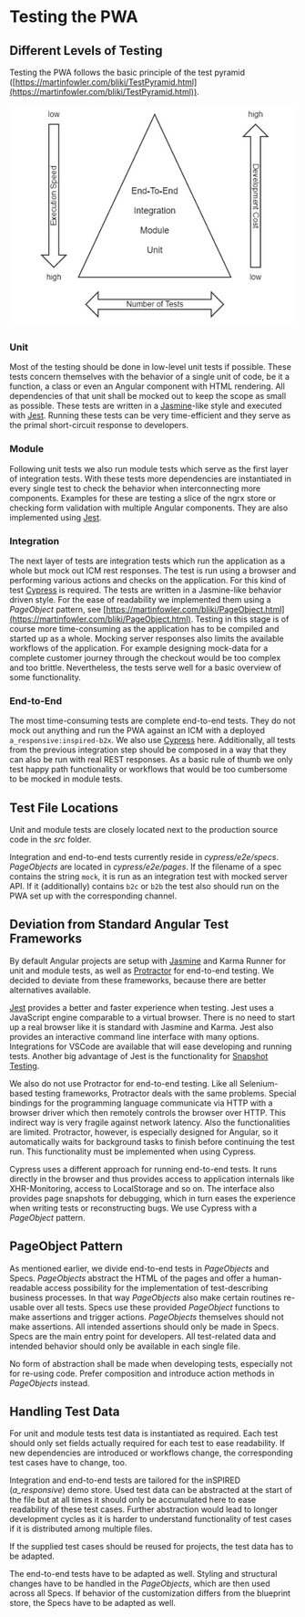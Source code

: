 <!--
kb_concepts
kb_pwa
kb_everyone
kb_sync_latest_only
-->

# Testing the PWA

## Different Levels of Testing

Testing the PWA follows the basic principle of the test pyramid ([https://martinfowler.com/bliki/TestPyramid.html](https://martinfowler.com/bliki/TestPyramid.html)).

![Test Pyramid](testing-test-pyramid.jpg)

### Unit

Most of the testing should be done in low-level unit tests if possible.
These tests concern themselves with the behavior of a single unit of code, be it a function, a class or even an Angular component with HTML rendering.
All dependencies of that unit shall be mocked out to keep the scope as small as possible.
These tests are written in a [Jasmine](https://jasmine.github.io/)\-like style and executed with [Jest](https://jestjs.io/).
Running these tests can be very time-efficient and they serve as the primal short-circuit response to developers.

### Module

Following unit tests we also run module tests which serve as the first layer of integration tests.
With these tests more dependencies are instantiated in every single test to check the behavior when interconnecting more components.
Examples for these are testing a slice of the ngrx store or checking form validation with multiple Angular components.
They are also implemented using [Jest](https://jestjs.io/).

### Integration

The next layer of tests are integration tests which run the application as a whole but mock out ICM rest responses.
The test is run using a browser and performing various actions and checks on the application.
For this kind of test [Cypress](https://www.cypress.io/) is required.
The tests are written in a Jasmine-like behavior driven style.
For the ease of readability we implemented them using a _PageObject_ pattern, see [https://martinfowler.com/bliki/PageObject.html](https://martinfowler.com/bliki/PageObject.html).
Testing in this stage is of course more time-consuming as the application has to be compiled and started up as a whole.
Mocking server responses also limits the available workflows of the application.
For example designing mock-data for a complete customer journey through the checkout would be too complex and too brittle.
Nevertheless, the tests serve well for a basic overview of some functionality.

### End-to-End

The most time-consuming tests are complete end-to-end tests.
They do not mock out anything and run the PWA against an ICM with a deployed `a_responsive:inspired-b2x`.
We also use [Cypress](https://www.cypress.io/) here.
Additionally, all tests from the previous integration step should be composed in a way that they can also be run with real REST responses.
As a basic rule of thumb we only test happy path functionality or workflows that would be too cumbersome to be mocked in module tests.

## Test File Locations

Unit and module tests are closely located next to the production source code in the _src_ folder.

Integration and end-to-end tests currently reside in _cypress/e2e/specs_. _PageObjects_ are located in _cypress/e2e/pages_.
If the filename of a spec contains the string `mock`, it is run as an integration test with mocked server API.
If it (additionally) contains `b2c` or `b2b` the test also should run on the PWA set up with the corresponding channel.

## Deviation from Standard Angular Test Frameworks

By default Angular projects are setup with [Jasmine](https://jasmine.github.io/) and Karma Runner for unit and module tests, as well as [Protractor](https://www.protractortest.org) for end-to-end testing.
We decided to deviate from these frameworks, because there are better alternatives available.

[Jest](https://jestjs.io/) provides a better and faster experience when testing.
Jest uses a JavaScript engine comparable to a virtual browser.
There is no need to start up a real browser like it is standard with Jasmine and Karma.
Jest also provides an interactive command line interface with many options.
Integrations for VSCode are available that will ease developing and running tests.
Another big advantage of Jest is the functionality for [Snapshot Testing](https://jestjs.io/docs/snapshot-testing).

We also do not use Protractor for end-to-end testing.
Like all Selenium-based testing frameworks, Protractor deals with the same problems.
Special bindings for the programming language communicate via HTTP with a browser driver which then remotely controls the browser over HTTP.
This indirect way is very fragile against network latency.
Also the functionalities are limited.
Protractor, however, is especially designed for Angular, so it automatically waits for background tasks to finish before continuing the test run.
This functionality must be implemented when using Cypress.

Cypress uses a different approach for running end-to-end tests.
It runs directly in the browser and thus provides access to application internals like XHR-Monitoring, access to LocalStorage and so on.
The interface also provides page snapshots for debugging, which in turn eases the experience when writing tests or reconstructing bugs.
We use Cypress with a _PageObject_ pattern.

## PageObject Pattern

As mentioned earlier, we divide end-to-end tests in _PageObjects_ and Specs. _PageObjects_ abstract the HTML of the pages and offer a human-readable access possibility for the implementation of test-describing business processes.
In that way _PageObjects_ also make certain routines re-usable over all tests.
Specs use these provided _PageObject_ functions to make assertions and trigger actions. _PageObjects_ themselves should not make assertions.
All intended assertions should only be made in Specs.
Specs are the main entry point for developers.
All test-related data and intended behavior should only be available in each single file.

No form of abstraction shall be made when developing tests, especially not for re-using code.
Prefer composition and introduce action methods in _PageObjects_ instead.

## Handling Test Data

For unit and module tests test data is instantiated as required.
Each test should only set fields actually required for each test to ease readability.
If new dependencies are introduced or workflows change, the corresponding test cases have to change, too.

Integration and end-to-end tests are tailored for the inSPIRED (_a_responsive_) demo store.
Used test data can be abstracted at the start of the file but at all times it should only be accumulated here to ease readability of these test cases.
Further abstraction would lead to longer development cycles as it is harder to understand functionality of test cases if it is distributed among multiple files.

If the supplied test cases should be reused for projects, the test data has to be adapted.

The end-to-end tests have to be adapted as well.
Styling and structural changes have to be handled in the _PageObjects_, which are then used across all Specs.
If behavior of the customization differs from the blueprint store, the Specs have to be adapted as well.
